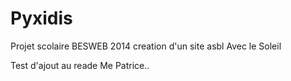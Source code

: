 Pyxidis
=======

Projet scolaire BESWEB 2014 creation d'un site asbl Avec le Soleil

Test d'ajout au reade Me Patrice..